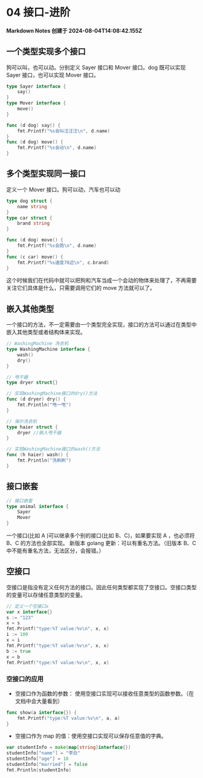 # 04 接口-进阶

#### Markdown Notes 创建于 2024-08-04T14:08:42.155Z

## 一个类型实现多个接口

狗可以叫，也可以动。分别定义 Sayer 接口和 Mover 接口。dog 既可以实现 Sayer 接口，也可以实现 Mover 接口。

```go
type Sayer interface {
    say()
}
type Mover interface {
    move()
}

func (d dog) say() {
    fmt.Printf("%s会叫汪汪汪\n", d.name)
}
func (d dog) move() {
    fmt.Printf("%s会动\n", d.name)
}
```

## 多个类型实现同一接口

定义一个 Mover 接口。狗可以动，汽车也可以动

```go
type dog struct {
    name string
}
type car struct {
    brand string
}

func (d dog) move() {
    fmt.Printf("%s会跑\n", d.name)
}
func (c car) move() {
    fmt.Printf("%s速度70迈\n", c.brand)
}
```

这个时候我们在代码中就可以把狗和汽车当成一个会动的物体来处理了，不再需要关注它们具体是什么，只需要调用它们的 move 方法就可以了。

## 嵌入其他类型

一个接口的方法，不一定需要由一个类型完全实现，接口的方法可以通过在类型中嵌入其他类型或者结构体来实现。

```go
// WashingMachine 洗衣机
type WashingMachine interface {
    wash()
    dry()
}

// 甩干器
type dryer struct{}

// 实现WashingMachine接口的dry()方法
func (d dryer) dry() {
    fmt.Println("甩一甩")
}

// 海尔洗衣机
type haier struct {
    dryer //嵌入甩干器
}

// 实现WashingMachine接口的wash()方法
func (h haier) wash() {
    fmt.Println("洗刷刷")
}
```

## 接口嵌套

```go
// 接口嵌套
type animal interface {
    Sayer
    Mover
}
```

一个接口(比如 A )可以继承多个别的接口(比如 B、C)，如果要实现 A ，也必须将 B、C 的方法也全部实现。
新版本 golang 更新：可以有重名方法。（旧版本 B、C 中不能有重名方法，无法区分，会报错。）

## 空接口

空接口是指没有定义任何方法的接口。因此任何类型都实现了空接口。空接口类型的变量可以存储任意类型的变量。

```go
// 定义一个空接口x
var x interface{}
s := "123"
x = s
fmt.Printf("type:%T value:%v\n", x, x)
i := 100
x = i
fmt.Printf("type:%T value:%v\n", x, x)
b := true
x = b
fmt.Printf("type:%T value:%v\n", x, x)
```

### 空接口的应用

-   空接口作为函数的参数： 使用空接口实现可以接收任意类型的函数参数。（在文档中会大量看到）

```go
func show(a interface{}) {
    fmt.Printf("type:%T value:%v\n", a, a)
}
```

-   空接口作为 map 的值：使用空接口实现可以保存任意值的字典。

```go
var studentInfo = make(map[string]interface{})
studentInfo["name"] = "李白"
studentInfo["age"] = 18
studentInfo["married"] = false
fmt.Println(studentInfo)
```
